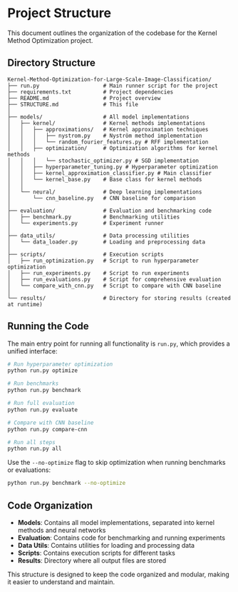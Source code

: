 # Project Structure

This document outlines the organization of the codebase for the Kernel Method Optimization project.

## Directory Structure

```
Kernel-Method-Optimization-for-Large-Scale-Image-Classification/
├── run.py                    # Main runner script for the project
├── requirements.txt          # Project dependencies
├── README.md                 # Project overview
├── STRUCTURE.md              # This file
│
├── models/                   # All model implementations
│   ├── kernel/               # Kernel methods implementations
│   │   ├── approximations/   # Kernel approximation techniques
│   │   │   ├── nystrom.py    # Nyström method implementation
│   │   │   └── random_fourier_features.py # RFF implementation
│   │   ├── optimization/     # Optimization algorithms for kernel methods
│   │   │   └── stochastic_optimizer.py # SGD implementation
│   │   ├── hyperparameter_tuning.py # Hyperparameter optimization
│   │   ├── kernel_approximation_classifier.py # Main classifier
│   │   └── kernel_base.py    # Base class for kernel methods
│   │
│   └── neural/               # Deep learning implementations
│       └── cnn_baseline.py   # CNN baseline for comparison
│
├── evaluation/               # Evaluation and benchmarking code
│   ├── benchmark.py          # Benchmarking utilities
│   └── experiments.py        # Experiment runner
│
├── data_utils/               # Data processing utilities
│   └── data_loader.py        # Loading and preprocessing data
│
├── scripts/                  # Execution scripts
│   ├── run_optimization.py   # Script to run hyperparameter optimization
│   ├── run_experiments.py    # Script to run experiments
│   ├── run_evaluations.py    # Script for comprehensive evaluation
│   └── compare_with_cnn.py   # Script to compare with CNN baseline
│
└── results/                  # Directory for storing results (created at runtime)
```

## Running the Code

The main entry point for running all functionality is `run.py`, which provides a unified interface:

```bash
# Run hyperparameter optimization
python run.py optimize

# Run benchmarks
python run.py benchmark

# Run full evaluation
python run.py evaluate

# Compare with CNN baseline
python run.py compare-cnn

# Run all steps
python run.py all
```

Use the `--no-optimize` flag to skip optimization when running benchmarks or evaluations:

```bash
python run.py benchmark --no-optimize
```

## Code Organization

- **Models**: Contains all model implementations, separated into kernel methods and neural networks
- **Evaluation**: Contains code for benchmarking and running experiments
- **Data Utils**: Contains utilities for loading and processing data
- **Scripts**: Contains execution scripts for different tasks
- **Results**: Directory where all output files are stored

This structure is designed to keep the code organized and modular, making it easier to understand and maintain.
